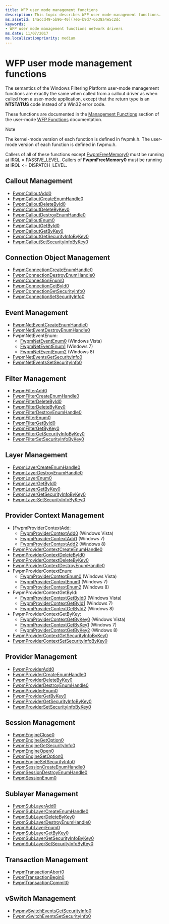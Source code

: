```yaml
---
title: WFP user mode management functions
description: This topic describes WFP user mode management functions.
ms.assetid: 14accd49-5b96-40]()e6-b9d7-6638a4e5c2dc
keywords:
- WFP user mode management functions network drivers
ms.date: 11/07/2017
ms.localizationpriority: medium
---
```


# WFP user mode management functions

The semantics of the Windows Filtering Platform user-mode management functions are exactly the same when called from a callout driver as when called from a user-mode application, except that the return type is an **NTSTATUS** code instead of a Win32 error code. 

These functions are documented in the [Management Functions](https://docs.microsoft.com/windows/desktop/FWP/fwp-mgmt-functions) section of the user-mode [WFP Functions](https://docs.microsoft.com/windows/desktop/FWP/fwp-functions) documentation. 

> [!NOTE]
> The kernel-mode version of each function is defined in fwpmk.h. The user-mode version of each function is defined in fwpmu.h.
 
Callers of all of these functions except [FwpmFreeMemory0](https://docs.microsoft.com/windows/desktop/api/fwpmu/nf-fwpmu-fwpmfreememory0) must be running at IRQL = PASSIVE_LEVEL. Callers of **FwpmFreeMemory0** must be running at IRQL <= DISPATCH_LEVEL.

## Callout Management

- [FwpmCalloutAdd0](https://docs.microsoft.com/windows/desktop/api/fwpmu/nf-fwpmu-fwpmcalloutadd0) 
- [FwpmCalloutCreateEnumHandle0](https://docs.microsoft.com/windows/desktop/api/fwpmu/nf-fwpmu-fwpmcalloutcreateenumhandle0) 
- [FwpmCalloutDeleteById0](https://docs.microsoft.com/windows/desktop/api/fwpmu/nf-fwpmu-fwpmcalloutdeletebyid0) 
- [FwpmCalloutDeleteByKey0](https://docs.microsoft.com/windows/desktop/api/fwpmu/nf-fwpmu-fwpmcalloutdeletebykey0) 
- [FwpmCalloutDestroyEnumHandle0](https://docs.microsoft.com/windows/desktop/api/fwpmu/nf-fwpmu-fwpmcalloutdestroyenumhandle0) 
- [FwpmCalloutEnum0](https://docs.microsoft.com/windows/desktop/api/fwpmu/nf-fwpmu-fwpmcalloutenum0) 
- [FwpmCalloutGetById0](https://docs.microsoft.com/windows/desktop/api/fwpmu/nf-fwpmu-fwpmcalloutgetbyid0) 
- [FwpmCalloutGetByKey0](https://docs.microsoft.com/windows/desktop/api/fwpmu/nf-fwpmu-fwpmcalloutgetbykey0) 
- [FwpmCalloutGetSecurityInfoByKey0](https://docs.microsoft.com/windows/desktop/api/fwpmu/nf-fwpmu-fwpmcalloutgetsecurityinfobykey0) 
- [FwpmCalloutSetSecurityInfoByKey0](https://docs.microsoft.com/windows/desktop/api/fwpmu/nf-fwpmu-fwpmcalloutsetsecurityinfobykey0) 

## Connection Object Management

- [FwpmConnectionCreateEnumHandle0](https://docs.microsoft.com/windows/desktop/api/fwpmu/nf-fwpmu-fwpmconnectioncreateenumhandle0) 
- [FwpmConnectionDestroyEnumHandle0](https://docs.microsoft.com/windows/desktop/api/fwpmu/nf-fwpmu-fwpmconnectiondestroyenumhandle0) 
- [FwpmConnectionEnum0](https://docs.microsoft.com/windows/desktop/api/fwpmu/nf-fwpmu-fwpmconnectionenum0) 
- [FwpmConnectionGetById0](https://docs.microsoft.com/windows/desktop/api/fwpmu/nf-fwpmu-fwpmconnectiongetbyid0) 
- [FwpmConnectionGetSecurityInfo0](https://docs.microsoft.com/windows/desktop/api/fwpmu/nf-fwpmu-fwpmconnectiongetsecurityinfo0) 
- [FwpmConnectionSetSecurityInfo0](https://docs.microsoft.com/windows/desktop/api/fwpmu/nf-fwpmu-fwpmconnectionsetsecurityinfo0) 

## Event Management

- [FwpmNetEventCreateEnumHandle0](https://docs.microsoft.com/windows/desktop/api/fwpmu/nf-fwpmu-fwpmneteventcreateenumhandle0) 
- [FwpmNetEventDestroyEnumHandle0](https://docs.microsoft.com/windows/desktop/api/fwpmu/nf-fwpmu-fwpmneteventdestroyenumhandle0) 
- FwpmNetEventEnum:
    - [FwpmNetEventEnum0](https://docs.microsoft.com/windows/desktop/api/fwpmu/nf-fwpmu-fwpmneteventenum0) (Windows Vista)
    - [FwpmNetEventEnum1](https://docs.microsoft.com/windows/desktop/api/fwpmu/nf-fwpmu-fwpmneteventenum1) (Windows 7)
    - [FwpmNetEventEnum2](https://docs.microsoft.com/windows/desktop/api/fwpmu/nf-fwpmu-fwpmneteventenum2) (Windows 8)
- [FwpmNetEventsGetSecurityInfo0](https://docs.microsoft.com/windows/desktop/api/fwpmu/nf-fwpmu-fwpmneteventsgetsecurityinfo0) 
- [FwpmNetEventsSetSecurityInfo0](https://docs.microsoft.com/windows/desktop/api/fwpmu/nf-fwpmu-fwpmneteventssetsecurityinfo0) 

## Filter Management

- [FwpmFilterAdd0](https://docs.microsoft.com/windows/desktop/api/fwpmu/nf-fwpmu-fwpmfilteradd0) 
- [FwpmFilterCreateEnumHandle0](https://docs.microsoft.com/windows/desktop/api/fwpmu/nf-fwpmu-fwpmfiltercreateenumhandle0) 
- [FwpmFilterDeleteById0](https://docs.microsoft.com/windows/desktop/api/fwpmu/nf-fwpmu-fwpmfilterdeletebyid0) 
- [FwpmFilterDeleteByKey0](https://docs.microsoft.com/windows/desktop/api/fwpmu/nf-fwpmu-fwpmfilterdeletebykey0) 
- [FwpmFilterDestroyEnumHandle0](https://docs.microsoft.com/windows/desktop/api/fwpmu/nf-fwpmu-fwpmfilterdestroyenumhandle0) 
- [FwpmFilterEnum0](https://docs.microsoft.com/windows/desktop/api/fwpmu/nf-fwpmu-fwpmfilterenum0) 
- [FwpmFilterGetById0](https://docs.microsoft.com/windows/desktop/api/fwpmu/nf-fwpmu-fwpmfiltergetbyid0) 
- [FwpmFilterGetByKey0](https://docs.microsoft.com/windows/desktop/api/fwpmu/nf-fwpmu-fwpmfiltergetbykey0) 
- [FwpmFilterGetSecurityInfoByKey0](https://docs.microsoft.com/windows/desktop/api/fwpmu/nf-fwpmu-fwpmfiltergetsecurityinfobykey0) 
- [FwpmFilterSetSecurityInfoByKey0](https://docs.microsoft.com/windows/desktop/api/fwpmu/nf-fwpmu-fwpmfiltersetsecurityinfobykey0) 

## Layer Management

- [FwpmLayerCreateEnumHandle0](https://docs.microsoft.com/windows/desktop/api/fwpmu/nf-fwpmu-fwpmlayercreateenumhandle0) 
- [FwpmLayerDestroyEnumHandle0](https://docs.microsoft.com/windows/desktop/api/fwpmu/nf-fwpmu-fwpmlayerdestroyenumhandle0) 
- [FwpmLayerEnum0](https://docs.microsoft.com/windows/desktop/api/fwpmu/nf-fwpmu-fwpmlayerenum0) 
- [FwpmLayerGetById0](https://docs.microsoft.com/windows/desktop/api/fwpmu/nf-fwpmu-fwpmlayergetbyid0) 
- [FwpmLayerGetByKey0](https://docs.microsoft.com/windows/desktop/api/fwpmu/nf-fwpmu-fwpmlayergetbykey0) 
- [FwpmLayerGetSecurityInfoByKey0](https://docs.microsoft.com/windows/desktop/api/fwpmu/nf-fwpmu-fwpmlayergetsecurityinfobykey0) 
- [FwpmLayerSetSecurityInfoByKey0](https://docs.microsoft.com/windows/desktop/api/fwpmu/nf-fwpmu-fwpmlayersetsecurityinfobykey0) 

## Provider Context Management

- [FwpmProviderContextAdd:
    - [FwpmProviderContextAdd0](https://docs.microsoft.com/windows/desktop/api/fwpmu/nf-fwpmu-fwpmprovidercontextadd0) (Windows Vista)
    - [FwpmProviderContextAdd1](https://docs.microsoft.com/windows/desktop/api/fwpmu/nf-fwpmu-fwpmprovidercontextadd1) (Windows 7)
    - [FwpmProviderContextAdd2](https://docs.microsoft.com/windows/desktop/api/fwpmu/nf-fwpmu-fwpmprovidercontextadd2) (Windows 8)
- [FwpmProviderContextCreateEnumHandle0](https://docs.microsoft.com/windows/desktop/api/fwpmu/nf-fwpmu-fwpmprovidercontextcreateenumhandle0) 
- [FwpmProviderContextDeleteById0](https://docs.microsoft.com/windows/desktop/api/fwpmu/nf-fwpmu-fwpmprovidercontextdeletebyid0) 
- [FwpmProviderContextDeleteByKey0](https://docs.microsoft.com/windows/desktop/api/fwpmu/nf-fwpmu-fwpmprovidercontextdeletebykey0) 
- [FwpmProviderContextDestroyEnumHandle0](https://docs.microsoft.com/windows/desktop/api/fwpmu/nf-fwpmu-fwpmprovidercontextdestroyenumhandle0) 
- FwpmProviderContextEnum:
    - [FwpmProviderContextEnum0](https://docs.microsoft.com/windows/desktop/api/fwpmu/nf-fwpmu-fwpmprovidercontextenum0) (Windows Vista)
    - [FwpmProviderContextEnum1](https://docs.microsoft.com/windows/desktop/api/fwpmu/nf-fwpmu-fwpmprovidercontextenum1) (Windows 7)
    - [FwpmProviderContextEnum2](https://docs.microsoft.com/windows/desktop/api/fwpmu/nf-fwpmu-fwpmprovidercontextenum2) (Windows 8)
- FwpmProviderContextGetById:
    - [FwpmProviderContextGetById0](https://docs.microsoft.com/windows/desktop/api/fwpmu/nf-fwpmu-fwpmprovidercontextgetbyid0) (Windows Vista)
    - [FwpmProviderContextGetById1](https://docs.microsoft.com/windows/desktop/api/fwpmu/nf-fwpmu-fwpmprovidercontextgetbyid1) (Windows 7)
    - [FwpmProviderContextGetById2](https://docs.microsoft.com/windows/desktop/api/fwpmu/nf-fwpmu-fwpmprovidercontextgetbyid2) (Windows 8)
- FwpmProviderContextGetByKey:
    - [FwpmProviderContextGetByKey0](https://docs.microsoft.com/windows/desktop/api/fwpmu/nf-fwpmu-fwpmprovidercontextgetbykey0) (Windows Vista)
    - [FwpmProviderContextGetByKey1](https://docs.microsoft.com/windows/desktop/api/fwpmu/nf-fwpmu-fwpmprovidercontextgetbykey1) (Windows 7)
    - [FwpmProviderContextGetByKey2](https://docs.microsoft.com/windows/desktop/api/fwpmu/nf-fwpmu-fwpmprovidercontextgetbykey2) (Windows 8)
- [FwpmProviderContextGetSecurityInfoByKey0](https://docs.microsoft.com/windows/desktop/api/fwpmu/nf-fwpmu-fwpmprovidercontextgetsecurityinfobykey0) 
- [FwpmProviderContextSetSecurityInfoByKey0](https://docs.microsoft.com/windows/desktop/api/fwpmu/nf-fwpmu-fwpmprovidercontextsetsecurityinfobykey0) 

## Provider Management

- [FwpmProviderAdd0](https://docs.microsoft.com/windows/desktop/api/fwpmu/nf-fwpmu-fwpmprovideradd0) 
- [FwpmProviderCreateEnumHandle0](https://docs.microsoft.com/windows/desktop/api/fwpmu/nf-fwpmu-fwpmprovidercreateenumhandle0) 
- [FwpmProviderDeleteByKey0](https://docs.microsoft.com/windows/desktop/api/fwpmu/nf-fwpmu-fwpmproviderdeletebykey0) 
- [FwpmProviderDestroyEnumHandle0](https://docs.microsoft.com/windows/desktop/api/fwpmu/nf-fwpmu-fwpmproviderdestroyenumhandle0) 
- [FwpmProviderEnum0](https://docs.microsoft.com/windows/desktop/api/fwpmu/nf-fwpmu-fwpmproviderenum0) 
- [FwpmProviderGetByKey0](https://docs.microsoft.com/windows/desktop/api/fwpmu/nf-fwpmu-fwpmprovidergetbykey0) 
- [FwpmProviderGetSecurityInfoByKey0](https://docs.microsoft.com/windows/desktop/api/fwpmu/nf-fwpmu-fwpmprovidergetsecurityinfobykey0) 
- [FwpmProviderSetSecurityInfoByKey0](https://docs.microsoft.com/windows/desktop/api/fwpmu/nf-fwpmu-fwpmprovidersetsecurityinfobykey0) 

## Session Management

- [FwpmEngineClose0](https://docs.microsoft.com/windows/desktop/api/fwpmu/nf-fwpmu-fwpmengineclose0) 
- [FwpmEngineGetOption0](https://docs.microsoft.com/windows/desktop/api/fwpmu/nf-fwpmu-fwpmenginegetoption0) 
- [FwpmEngineGetSecurityInfo0](https://docs.microsoft.com/windows/desktop/api/fwpmu/nf-fwpmu-fwpmenginegetsecurityinfo0) 
- [FwpmEngineOpen0](https://docs.microsoft.com/windows/desktop/api/fwpmu/nf-fwpmu-fwpmengineopen0) 
- [FwpmEngineSetOption0](https://docs.microsoft.com/windows/desktop/api/fwpmu/nf-fwpmu-fwpmenginesetoption0) 
- [FwpmEngineSetSecurityInfo0](https://docs.microsoft.com/windows/desktop/api/fwpmu/nf-fwpmu-fwpmenginesetsecurityinfo0) 
- [FwpmSessionCreateEnumHandle0](https://docs.microsoft.com/windows/desktop/api/fwpmu/nf-fwpmu-fwpmsessioncreateenumhandle0) 
- [FwpmSessionDestroyEnumHandle0](https://docs.microsoft.com/windows/desktop/api/fwpmu/nf-fwpmu-fwpmsessiondestroyenumhandle0) 
- [FwpmSessionEnum0](https://docs.microsoft.com/windows/desktop/api/fwpmu/nf-fwpmu-fwpmsessionenum0) 

## Sublayer Management

- [FwpmSubLayerAdd0](https://docs.microsoft.com/windows/desktop/api/fwpmu/nf-fwpmu-fwpmsublayeradd0) 
- [FwpmSubLayerCreateEnumHandle0](https://docs.microsoft.com/windows/desktop/api/fwpmu/nf-fwpmu-fwpmsublayercreateenumhandle0) 
- [FwpmSubLayerDeleteByKey0](https://docs.microsoft.com/windows/desktop/api/fwpmu/nf-fwpmu-fwpmsublayerdeletebykey0) 
- [FwpmSubLayerDestroyEnumHandle0](https://docs.microsoft.com/windows/desktop/api/fwpmu/nf-fwpmu-fwpmsublayerdestroyenumhandle0) 
- [FwpmSubLayerEnum0](https://docs.microsoft.com/windows/desktop/api/fwpmu/nf-fwpmu-fwpmsublayerenum0) 
- [FwpmSubLayerGetByKey0](https://docs.microsoft.com/windows/desktop/api/fwpmu/nf-fwpmu-fwpmsublayergetbykey0) 
- [FwpmSubLayerGetSecurityInfoByKey0](https://docs.microsoft.com/windows/desktop/api/fwpmu/nf-fwpmu-fwpmsublayergetsecurityinfobykey0) 
- [FwpmSubLayerSetSecurityInfoByKey0](https://docs.microsoft.com/windows/desktop/api/fwpmu/nf-fwpmu-fwpmsublayersetsecurityinfobykey0) 

## Transaction Management

- [FwpmTransactionAbort0](https://docs.microsoft.com/windows/desktop/api/fwpmu/nf-fwpmu-fwpmtransactionabort0) 
- [FwpmTransactionBegin0](https://docs.microsoft.com/windows/desktop/api/fwpmu/nf-fwpmu-fwpmtransactionbegin0) 
- [FwpmTransactionCommit0](https://docs.microsoft.com/windows/desktop/api/fwpmu/nf-fwpmu-fwpmtransactioncommit0) 

## vSwitch Management

- [FwpmvSwitchEventsGetSecurityInfo0](https://docs.microsoft.com/windows/desktop/api/fwpmu/nf-fwpmu-fwpmvswitcheventsgetsecurityinfo0) 
- [FwpmvSwitchEventsSetSecurityInfo0](https://docs.microsoft.com/windows/desktop/api/fwpmu/nf-fwpmu-fwpmvswitcheventssetsecurityinfo0) 

